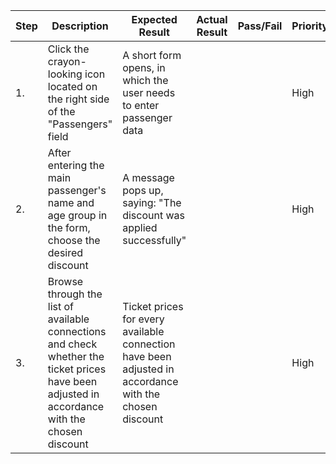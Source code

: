 | Step         | Description            | Expected Result | Actual Result | Pass/Fail | Priority |
|--------------|------------------------|-----------------|---------------|-----------|----------|
| 1.           | Click the crayon-looking icon located on the right side of the "Passengers" field | A short form opens, in which the user needs to enter passenger data |     |     | High |
| 2.           | After entering the main passenger's name and age group in the form, choose the desired discount | A message pops up, saying: "The discount was applied successfully" |     |     | High |
| 3.           | Browse through the list of available connections and check whether the ticket prices have been adjusted in accordance with the chosen discount | Ticket prices for every available connection have been adjusted in accordance with the chosen discount |     |     | High |
